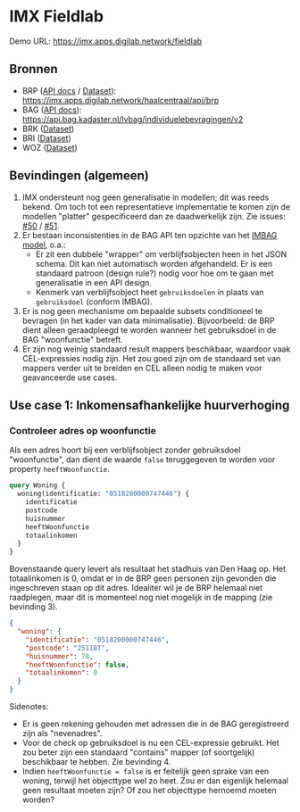 # IMX Fieldlab

Demo URL: https://imx.apps.digilab.network/fieldlab

## Bronnen

- BRP ([API docs](https://brp-api.github.io/Haal-Centraal-BRP-bevragen/v2/redoc) / [Dataset](https://github.com/BRP-API/Haal-Centraal-BRP-bevragen/blob/master/src/config/BrpService/test-data.json)): https://imx.apps.digilab.network/haalcentraal/api/brp
- BAG ([API docs](https://lvbag.github.io/BAG-API/Technische%20specificatie/Redoc/)): https://api.bag.kadaster.nl/lvbag/individuelebevragingen/v2
- BRK ([Dataset](./data/brk))
- BRI ([Dataset](./data/bri))
- WOZ ([Dataset](./data/woz))

## Bevindingen (algemeen)

1. IMX ondersteunt nog geen generalisatie in modellen; dit was reeds bekend. Om toch tot een representatieve
   implementatie te komen zijn de modellen "platter" gespecificeerd dan ze daadwerkelijk zijn.
   Zie issues: [#50](https://github.com/imx-org/imx-orchestrate/issues/50) / [#51](https://github.com/imx-org/imx-orchestrate/issues/51).
2. Er bestaan inconsistenties in de BAG API ten opzichte van het
   [IMBAG model](https://imbag.github.io/catalogus/hoofdstukken/conceptueelmodel), o.a.:
   - Er zit een dubbele "wrapper" om verblijfsobjecten heen in het JSON schema. Dit kan niet automatisch worden 
    afgehandeld. Er is een standaard patroon (design rule?) nodig voor hoe om te gaan met generalisatie in een API design.   
   - Kenmerk van verblijfsobject heet `gebruiksdoelen` in plaats van `gebruiksdoel` (conform IMBAG).
3. Er is nog geen mechanisme om bepaalde subsets conditioneel te bevragen (in het kader van data minimalisatie).
   Bijvoorbeeld: de BRP dient alleen geraadpleegd te worden wanneer het gebruiksdoel in de BAG "woonfunctie" betreft.
4. Er zijn nog weinig standaard result mappers beschikbaar, waardoor vaak CEL-expressies nodig zijn. Het zou goed zijn
   om de standaard set van mappers verder uit te breiden en CEL alleen nodig te maken voor geavanceerde use cases.

## Use case 1: Inkomensafhankelijke huurverhoging

### Controleer adres op woonfunctie

Als een adres hoort bij een verblijfsobject zonder gebruiksdoel "woonfunctie", dan dient de waarde `false` teruggegeven
te worden voor property `heeftWoonfunctie`.

```graphql
query Woning {
  woning(identificatie: "0518200000747446") {
    identificatie
    postcode
    huisnummer
    heeftWoonfunctie
    totaalinkomen
  }
}
```

Bovenstaande query levert als resultaat het stadhuis van Den Haag op. Het totaalinkomen is 0, omdat er in de BRP geen
personen zijn gevonden die ingeschreven staan op dit adres. Idealiter wil je
de BRP helemaal niet raadplegen, maar dit is momenteel nog niet mogelijk in de mapping (zie bevinding 3).

```json
{
  "woning": {
    "identificatie": "0518200000747446",
    "postcode": "2511BT",
    "huisnummer": 70,
    "heeftWoonfunctie": false,
    "totaalinkomen": 0
  }
}
```

Sidenotes:
- Er is geen rekening gehouden met adressen die in de BAG geregistreerd zijn als "nevenadres".
- Voor de check op gebruiksdoel is nu een CEL-expressie gebruikt. Het zou beter zijn een standaard "contains" mapper
  (of soortgelijk) beschikbaar te hebben. Zie bevinding 4.
- Indien `heeftWoonfunctie = false` is er feitelijk geen sprake van een woning, terwijl het objecttype wel zo heet.
  Zou er dan eigenlijk helemaal geen resultaat moeten zijn? Of zou het objecttype hernoemd moeten worden?
